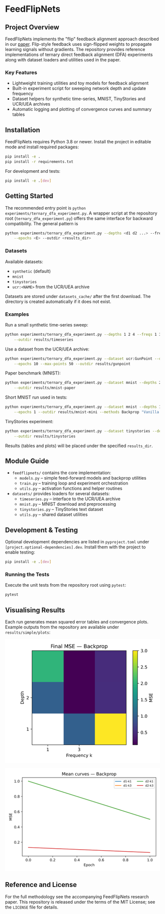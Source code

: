 # FeedFlipNets

## Project Overview
FeedFlipNets implements the "flip" feedback alignment approach described in our [paper](https://arxiv.org/abs/2305.12345). Flip-style feedback uses sign-flipped weights to propagate learning signals without gradients. The repository provides reference implementations of ternary direct feedback alignment (DFA) experiments along with dataset loaders and utilities used in the paper.

### Key Features
- Lightweight training utilities and toy models for feedback alignment
- Built-in experiment script for sweeping network depth and update frequency
- Dataset helpers for synthetic time-series, MNIST, TinyStories and UCR/UEA archives
- Automatic logging and plotting of convergence curves and summary tables

## Installation
FeedFlipNets requires Python 3.8 or newer. Install the project in editable mode and install required packages:

```bash
pip install -e .
pip install -r requirements.txt
```

For development and tests:

```bash
pip install -e .[dev]
```

## Getting Started
The recommended entry point is `python experiments/ternary_dfa_experiment.py`.
A wrapper script at the repository root (`ternary_dfa_experiment.py`) offers the
same interface for backward compatibility. The general pattern is

```bash
python experiments/ternary_dfa_experiment.py --depths <d1 d2 ...> --freqs <f1 f2 ...> \
    --epochs <E> --outdir <results_dir>
```

### Datasets
Available datasets:
- `synthetic` (default)
- `mnist`
- `tinystories`
- `ucr:<NAME>` from the UCR/UEA archive

Datasets are stored under `datasets_cache/` after the first download.
The directory is created automatically if it does not exist.

### Examples
Run a small synthetic time-series sweep:

```bash
python experiments/ternary_dfa_experiment.py --depths 1 2 4 --freqs 1 3 5 --epochs 300 \
    --outdir results/timeseries
```

Use a dataset from the UCR/UEA archive:

```bash
python experiments/ternary_dfa_experiment.py --dataset ucr:GunPoint --depths 1 --freqs 1 \
    --epochs 10 --max-points 50 --outdir results/gunpoint
```

Paper benchmark (MNIST):

```bash
python experiments/ternary_dfa_experiment.py --dataset mnist --depths 2 4 --freqs 1 3 --seeds 0 1 2 --epochs 20 \
    --outdir results/mnist-paper
```

Short MNIST run used in tests:

```bash
python experiments/ternary_dfa_experiment.py --dataset mnist --depths 1 --freqs 1 \
    --epochs 1 --outdir results/mnist-mini --methods Backprop "Vanilla DFA" Momentum
```

TinyStories experiment:

```bash
python experiments/ternary_dfa_experiment.py --dataset tinystories --depths 2 4 --epochs 50 \
    --outdir results/tinystories
```

Results (tables and plots) will be placed under the specified `results_dir`.

## Module Guide
- `feedflipnets/` contains the core implementation:
  - `models.py` – simple feed-forward models and backprop utilities
  - `train.py` – training loop and experiment orchestration
  - `utils.py` – activation functions and helper routines
- `datasets/` provides loaders for several datasets:
  - `timeseries.py` – interface to the UCR/UEA archive
  - `mnist.py` – MNIST download and preprocessing
  - `tinystories.py` – TinyStories text dataset
  - `utils.py` – shared dataset utilities

## Development & Testing
Optional development dependencies are listed in `pyproject.toml` under
`[project.optional-dependencies].dev`. Install them with the project to enable
testing:

```bash
pip install -e .[dev]
```

### Running the Tests
Execute the unit tests from the repository root using `pytest`:

```bash
pytest
```

## Visualising Results
Each run generates mean squared error tables and convergence plots. Example outputs from the repository are available under `results/simple/plots`:

![Heatmap](results/simple/plots/heat_Backprop.svg)

![Convergence curves](results/simple/plots/curves_Backprop.svg)

## Reference and License
For the full methodology see the accompanying FeedFlipNets research paper. This repository is released under the terms of the MIT License; see the `LICENSE` file for details.
